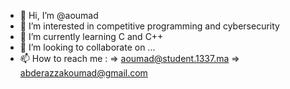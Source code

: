 - 👋 Hi, I’m @aoumad
- 👀 I’m interested in competitive programming and cybersecurity
- 🌱 I’m currently learning C and C++
- 💞️ I’m looking to collaborate on ...
- 📫 How to reach me :
     => aoumad@student.1337.ma
     => abderazzakoumad@gmail.com

<!---
aoumad/aoumad is a ✨ special ✨ repository because its `README.md` (this file) appears on your GitHub profile.
You can click the Preview link to take a look at your changes.
--->
